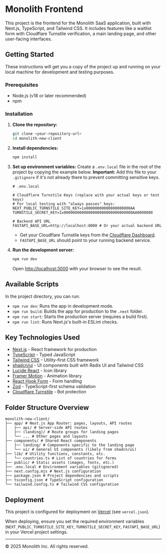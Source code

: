 # Monolith Frontend

This project is the frontend for the Monolith SaaS application, built with Next.js, TypeScript, and Tailwind CSS. It includes features like a waitlist form with Cloudflare Turnstile verification, a main landing page, and other user-facing interfaces.

## Getting Started

These instructions will get you a copy of the project up and running on your local machine for development and testing purposes.

### Prerequisites

- Node.js (v18 or later recommended)
- npm

### Installation

1.  **Clone the repository:**
    ```bash
    git clone <your-repository-url>
    cd monolith-new-client
    ```

2.  **Install dependencies:**
    ```bash
    npm install
    ```

3.  **Set up environment variables:**
    Create a `.env.local` file in the root of the project by copying the example below. **Important:** Add this file to your `.gitignore` if it's not already there to prevent committing sensitive keys.

    ```env
    # .env.local

    # Cloudflare Turnstile Keys (replace with your actual keys or test keys)
    # For local testing with "always passes" keys:
    NEXT_PUBLIC_TURNSTILE_SITE_KEY=1x00000000000000000000AA
    TURNSTILE_SECRET_KEY=1x0000000000000000000000000000000AA0000000

    # Backend API URL
    FASTAPI_BASE_URL=http://localhost:8000 # Or your actual backend URL
    ```
    - Get your Cloudflare Turnstile keys from the [Cloudflare Dashboard](https://dash.cloudflare.com/).
    - `FASTAPI_BASE_URL` should point to your running backend service.

4.  **Run the development server:**
    ```bash
    npm run dev
    ```
    Open [http://localhost:3000](http://localhost:3000) with your browser to see the result.

## Available Scripts

In the project directory, you can run:

-   `npm run dev`:
    Runs the app in development mode.
-   `npm run build`:
    Builds the app for production to the `.next` folder.
-   `npm run start`:
    Starts the production server (requires a build first).
-   `npm run lint`:
    Runs Next.js's built-in ESLint checks.

## Key Technologies Used

-   [Next.js](https://nextjs.org/) - React framework for production
-   [TypeScript](https://www.typescriptlang.org/) - Typed JavaScript
-   [Tailwind CSS](https://tailwindcss.com/) - Utility-first CSS framework
-   [shadcn/ui](https://ui.shadcn.com/) - UI components built with Radix UI and Tailwind CSS
-   [Lucide React](https://lucide.dev/) - Icon library
-   [Framer Motion](https://www.framer.com/motion/) - Animation library
-   [React Hook Form](https://react-hook-form.com/) - Form handling
-   [Zod](https://zod.dev/) - TypeScript-first schema validation
-   [Cloudflare Turnstile](https://www.cloudflare.com/products/turnstile/) - Bot protection

## Folder Structure Overview

```
monolith-new-client/
├── app/ # Next.js App Router: pages, layouts, API routes
│   ├── api/ # Server-side API routes
│   ├── (landing)/ # Route groups for landing pages
│   └── ... # Other pages and layouts
├── components/ # Shared React components
│   ├── landing/ # Components specific to the landing page
│   └── ui/ # General UI components (likely from shadcn/ui)
├── lib/ # Utility functions, constants, etc.
│   └── countries.ts # List of countries for forms
├── public/ # Static assets (images, fonts, etc.)
├── .env.local # Environment variables (gitignored)
├── next.config.mjs # Next.js configuration
├── package.json # Project dependencies and scripts
├── tsconfig.json # TypeScript configuration
└── tailwind.config.ts # Tailwind CSS configuration
```

## Deployment

This project is configured for deployment on [Vercel](https://vercel.com/) (see `vercel.json`).

When deploying, ensure you set the required environment variables (`NEXT_PUBLIC_TURNSTILE_SITE_KEY`, `TURNSTILE_SECRET_KEY`, `FASTAPI_BASE_URL`) in your Vercel project settings.

---

© 2025 Monolith Inc. All rights reserved.